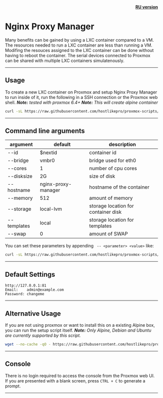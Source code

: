 <p align="right"><a href="https://github.com/hostlikepro/proxmox-scripts/blob/main/NPM-LXC/readme.md"><b>RU version</b></a></p>

# Nginx Proxy Manager
Many benefits can be gained by using a LXC container compared to a VM. The resources needed to run a LXC container are less than running a VM. Modifing the resouces assigned to the LXC container can be done without having to reboot the container. The serial devices connected to Proxmox can be shared with multiple LXC containers simulatenously.

---

## Usage
To create a new LXC container on Proxmox and setup Nginx Proxy Manager to run inside of it, run the following in a SSH connection or the Proxmox web shell.
***Note:*** _tested with proxmox 6.4+_
***Note:*** _This will create alpine container_
```bash
curl -sL https://raw.githubusercontent.com/hostlikepro/proxmox-scripts/main/NPM-LXC/create.sh | bash -s
```

---

## Command line arguments
| argument           | default              | description                                            |
|--------------------|----------------------|--------------------------------------------------------|
| --id          | $nextid                   | container id                                           |
| --bridge      | vmbr0                     | bridge used for eth0                                   |
| --cores       | 1                         | number of cpu cores                                    |
| --disksize    | 2G                        | size of disk                                           |
| --hostname    | nginx-proxy-manager       | hostname of the container                              |
| --memory      | 512                       | amount of memory                                       |
| --storage     | local-lvm                 | storage location for container disk                    |
| --templates   | local                     | storage location for templates                         |
| --swap        | 0                         | amount of SWAP                                         |

You can set these parameters by appending ` -- <parameter> <value>` like:
```bash
curl -sL https://raw.githubusercontent.com/hostlikepro/proxmox-scripts/main/NPM-LXC/create.sh | bash -s -- --bridge vmbr100 --hostname NPM --storage technic
```

---

## Default Settings
```
http://127.0.0.1:81
Email:    admin@example.com
Password: changeme
```

---

## Alternative Usage
If you are not using proxmox or want to install this on a existing Alpine box, you can run the setup script itself.
***Note:*** _Only Alpine, Debian and Ubuntu are currently supported by this script._
```bash
wget --no-cache -qO - https://raw.githubusercontent.com/hostlikepro/proxmox-scripts/main/NPM-LXC/setup.sh | sh
```

---

## Console
There is no login required to access the console from the Proxmox web UI. If you are presented with a blank screen, press `CTRL + C` to generate a prompt.

---